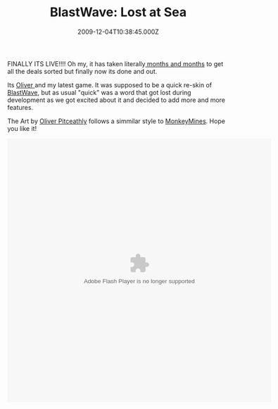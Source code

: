 ﻿---
coverImage: /posts/blastwave-lost-at-sea/cover.jpg
date: '2009-12-04T10:38:45.000Z'
tags:
  - flash
  - games
  - projects
title: 'BlastWave: Lost at Sea'
oldUrl: /actionscript/blastwave-lost-at-sea
---

FINALLY ITS LIVE!!!! Oh my, it has taken literally[ months and months](https://www.mikecann.blog/personal-project/the-next-one-blast-wave-2/) to get all the deals sorted but finally now its done and out.

Its [Oliver ](https://www.olip.co.uk/)and my latest game. It was supposed to be a quick re-skin of [BlastWave](https://www.mikecann.blog/flash/blast-wave/), but as usual "quick" was a word that got lost during development as we got excited about it and decided to add more and more features.

The Art by [Oliver Pitceathly](https://www.olip.co.uk/) follows a simmilar style to [MonkeyMines](https://www.mikecann.blog/personal-project/monkey-mines/). Hope you like it!

<!-- more -->

<object style="width: 600px; height: 600px;" classid="clsid:d27cdb6e-ae6d-11cf-96b8-444553540000" width="600" height="600" codebase="https://download.macromedia.com/pub/shockwave/cabs/flash/swflash.cab#version=6,0,40,0"><param name="src" value="https://www.mikecann.blog/projects/blastwave2/blastwave.swf" /><embed style="width: 600px; height: 600px;" type="application/x-shockwave-flash" width="600" height="600" src="https://www.mikecann.blog/projects/blastwave2/blastwave.swf"></embed></object>
